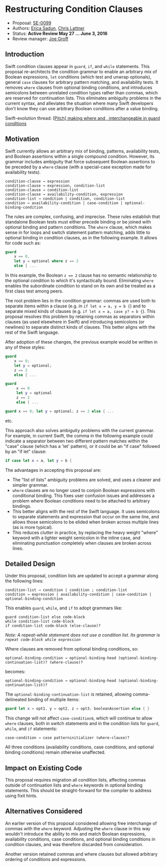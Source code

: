 # Restructuring Condition Clauses

* Proposal: [SE-0099](0099-conditionclauses.md)
* Authors: [Erica Sadun](https://github.com/erica), [Chris Lattner](https://github.com/lattner)
* Status: **Active Review May 27 ... June 3, 2016**
* Review manager: [Joe Groff](https://github.com/jckarter)

## Introduction

Swift condition clauses appear in `guard`, `if`, and `while` statements. This proposal re-architects the condition grammar to enable an arbitrary mix of Boolean expressions, `let` conditions (which test and unwrap optionals), general `case` clauses for arbitrary pattern matching, and availability tests.  It removes `where` clauses from optional binding conditions, and introduces semicolons between unrelated condition types rather than commas, which are reserved for continuation lists.  This eliminates ambiguity problems in the current syntax, and alleviates the situation where many Swift developers don't know they can use arbitrary Boolean conditions after a value binding.

Swift-evolution thread:
[\[Pitch\] making where and ,	interchangeable in guard conditions](http://thread.gmane.org/gmane.comp.lang.swift.evolution/17926)

## Motivation

Swift currently allows an arbitrary mix of binding, patterns, availability
tests, and Boolean assertions within a single compound condition. However, its grammar includes ambiguity that force subsequent Boolean assertions to be preceded by a `where` clause (with a special-case exception made for availability tests). 

```
condition-clause → expression
condition-clause → expression, condition-list
condition-clause → condition-list
condition-clause → availability-condition, expression
condition-list → condition | condition, condition-list
condition → availability-condition | case-condition | optional-binding-condition
```

The rules are complex, confusing, and imprecise. These rules establish that standalone Boolean tests must either precede binding or be joined with optional binding and pattern conditions. The `where` clause, which makes sense in for loops and switch statement pattern matching, adds little to optional binding in condition clauses, as in the following example. It allows for code such as:

```swift
guard 
    x == 0,
    let y = optional where z == 2 
    else { ... 
```

In this example, the Boolean `z == 2` clause has no semantic relationship to the optional condition to which it's syntactically bound. Eliminating `where` enables the subordinate condition to stand on its own and be treated as a first class test among peers. 

The root problem lies in the condition grammar: commas are used both to separate items within a clause (e.g. in `if let x = a, y = b {`) and to separate mixed kinds of clauses (e.g. `if let x = a, case y? = b {`).  This proposal resolves this problem by retaining commas as separators within clauses (as used elsewhere in Swift) and introducing semicolons (or newlines) to separate distinct kinds of clauses.  This better aligns with the rest of the Swift language.

After adoption of these changes, the previous example would be written in any of
these styles:

```swift
guard
    x == 0;
    let y = optional;
    z == 2 
    else { ... 

guard
     x == 0
     let y = optional
     z == 2 
     else { ... 

guard x == 0; let y = optional; z == 2 else { ... 
```

etc.

This approach also solves ambiguity problems with the current grammar. For example, in current Swift, the comma in the following example could indicate a separator between two different pattern matches within the "case" clause (which has a 'let' pattern), or it could be an "if case" followed by an "if let" clause:

```swift
if case let x = a, let y = b {
```

The advantages in accepting this proposal are:

* The "list of lists" ambiguity problems are solved, and uses a cleaner and simpler grammar.
* `where` clauses are no longer used to conjoin Boolean expressions with conditional binding.  This fixes user confusion issues and addresses a problem where Boolean conditions need to be attached to arbitrary bindings.
* This better aligns with the rest of the Swift language.  It uses semicolons to separate statements and expression that occur on the same line, and allows those semicolons to be elided when broken across multiple lines (as is more typical).  
* This reduces clutter in practice, by replacing the heavy weight "where" keyword with a lighter weight semicolon in the inline case, and eliminating punctuation completely when clauses are broken across lines.

## Detailed Design

Under this proposal, condition lists are updated to accept a grammar along the following lines:

```
‌condition-list → condition | condition ; condition-list
‌condition → expression | availability-condition | case-condition | optional-binding-condition
```

This enables `guard`, `while`, and `if` to adopt grammars like:

```
guard condition-list else code-block
while condition-list code-block
if condition-list code-block (else-clause)?
```

*Note: A repeat-while statement does not use a condition list. Its grammar is `repeat code-block while expression`*

Where clauses are removed from optional binding conditions, so:

```
optional-binding-condition → optional-binding-head (optional-binding-continuation-list)? (where-clause)?
```

becomes:

```
optional-binding-condition → optional-binding-head (optional-binding-continuation-list)?
```

The `optional-binding-continuation-list` is retained, allowing comma-delineated binding of multiple items:

```swift
guard let x = opt1, y = opt2, z = opt3; booleanAssertion else { }
```

This change will not affect `case-condition`s, which will continue to allow `where` clauses, both in switch statements and in the condition lists for `guard`, `while`, and `if` statements:

```
case-condition → case patterninitializer (where-clause)?
```

All three conditions (availability conditions, case conditions, 
and optional binding conditions) remain otherwise unaffected.

## Impact on Existing Code

This proposal requires migration all condition lists, affecting commas outside of continuation lists and `where` keywords in optional binding statements.  This should be straight-forward for the compiler to address using fixit hints.

## Alternatives Considered

An earlier version of this proposal considered allowing free interchange of commas with the `where` keyword. Adjusting the `where` clause in this way wouldn't introduce the ability to mix and match Boolean expressions, availability conditions, case conditions, and optional binding conditions in condition clauses, and was therefore discarded from
consideration.

Another version retained commas and where clauses but allowed arbitrary ordering of conditions and expressions.